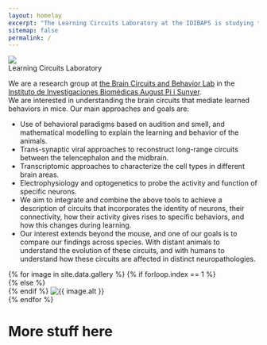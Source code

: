 ```yaml
---
layout: homelay
excerpt: "The Learning Circuits Laboratory at the IDIBAPS is studying the neural circuits mediating learning in mice."
sitemap: false
permalink: /
---
```

<div class="col-sm-12">
<img class="float-left biglogo" src="{{ site.url }}{{ site.baseurl }}/images/mouse_brain_logo.png">
<div class="bigtitle titlebox">
Learning Circuits Laboratory
</div>
</div>

<div class="col-sm-12">
  <p>
  We are a research group at <a href="https://braincircuitsbehavior.org/">the Brain Circuits and Behavior Lab</a>
  in the <a href="https://www.clinicbarcelona.org/en/idibaps">Instituto de Investigaciones Biomédicas August Pi i Sunyer</a>.
  <br>
  We are interested in understanding the brain circuits that mediate learned behaviors in mice. Our main approaches and goals are:
  <ul>
    <li>Use of behavioral paradigms based on audition and smell, and mathematical modelling to explain the learning and behavior of the animals.</li>
    <li>Trans-synaptic viral approaches to reconstruct long-range circuits between the telencephalon and the midbrain.</li>
    <li>Transcriptomic approaches to characterize the cell types in different brain areas.</li>
    <li>Electrophysiology and optogenetics to probe the activity and function of specific neurons.</li>
    <li>We aim to integrate and combine the above tools to achieve a description of circuits that incorporates the identity of neurons, their connectivity, how their activity gives rises to specific behaviors, and how this changes during learning.</li>
    <li>Our interest extends beyond the mouse, and one of our goals is to compare our findings across species. With distant animals to understand the evolution of these circuits, and with humans to understand how these circuits are affected in distinct neuropathologies.</li>
  </p>
</div>

<div class="col-12" markdown="1">
<div class="carousel slide" data-ride="carousel">
  <div class="carousel-inner" role="listbox" style="max-width:600px; max-height:400px !important;">
    {% for image in site.data.gallery %}
    {% if forloop.index == 1 %}
    <div class="carousel-item active">
    {% else %}
    <div class="carousel-item">
    {% endif %}
      <img class="d-block w-100" src="{{ site.url }}{{ site.baseurl }}/images/carousel/{{ image.name }}" alt="{{ image.alt }}">
    </div>
    {% endfor %}
  </div>
</div>

# More stuff here

<p></p>
</div>
